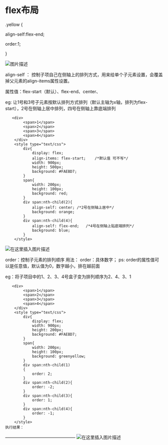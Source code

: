 # flex布局

.yellow {

  align-self:flex-end;

  order:1;

}

![图片描述](https://doc.shiyanlou.com/courses/7835/1777363/2cbd49989a172233149d84b248cd0bb7-0/wm)

align-self ：
        控制子项自己在侧轴上的排列方式，用来给单个子元素设置，会覆盖掉父元素的align-items属性设置。

属性值：flex-start（默认）、flex-end、center、

eg:
        让1号和3号子元素按默认排列方式排列（默认主轴为x轴，排列为flex-start），2号在侧轴上居中排列，四号在侧轴上靠底端排列

	   <div>
			<span>1</span>
			<span>2</span>
			<span>3</span>
			<span>4</span>
		</div>
		<style type="text/css">
			div{
				display: flex;
				align-items: flex-start;	/*默认值 可不写*/
				width: 900px;
				height: 500px;
				background: #FAEBD7;
			}
			span{
				width: 200px;
				height: 100px;
				background: red;
			}
			div span:nth-child(2){
				align-self: center;	/*2号在侧轴上居中*/
				background: orange;
			}
			div span:nth-child(4){
				align-self: flex-end;	/*4号在侧轴上贴底端排列*/
				background: blue;
			}
		</style>


![在这里插入图片描述](https://img-blog.csdnimg.cn/2020022017003477.jpg?x-oss-process=image/watermark,type_ZmFuZ3poZW5naGVpdGk,shadow_10,text_aHR0cHM6Ly9ibG9nLmNzZG4ubmV0L3FxXzQyNTI0MTUz,size_16,color_FFFFFF,t_70)


order：控制子元素的排列顺序
用法：
        order：具体数字；
ps:
        order的属性值可以是任意值，默认值为0，数字越小，排在越前面


eg：将子项目中的1、2、3、4号盒子变为排列顺序为2、4、3、1

	   <div>
			<span>1</span>
			<span>2</span>
			<span>3</span>
			<span>4</span>
		</div>
		<style type="text/css">
			div{
				display: flex;
				width: 900px;
				height: 200px;
				background: #FAEBD7;
			}
			span{
				width: 200px;
				height: 100px;
				background: greenyellow;
			}
			div span:nth-child(1)
			{
				order: 2;
			}
			div span:nth-child(2){
				order: -2;
			}
			div span:nth-child(3){
				order: 1;
			}
			div span:nth-child(4){
				order: -1;
			}
		</style>
	执行结果：
————————————————
![在这里插入图片描述](https://img-blog.csdnimg.cn/20200220172039482.jpg?x-oss-process=image/watermark,type_ZmFuZ3poZW5naGVpdGk,shadow_10,text_aHR0cHM6Ly9ibG9nLmNzZG4ubmV0L3FxXzQyNTI0MTUz,size_16,color_FFFFFF,t_70)